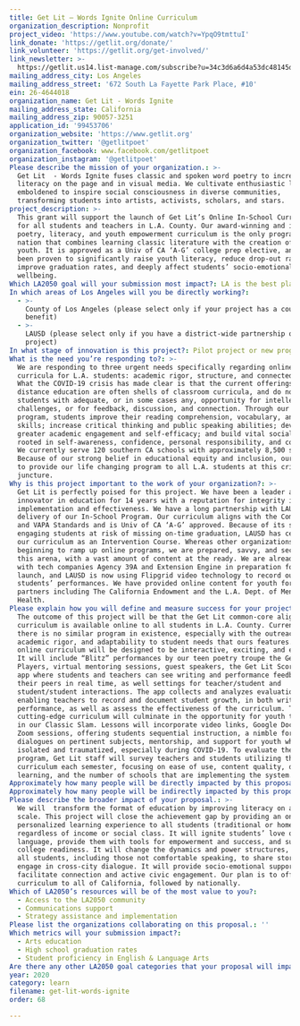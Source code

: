 ```yaml
---
title: Get Lit – Words Ignite Online Curriculum
organization_description: Nonprofit
project_video: 'https://www.youtube.com/watch?v=YpqO9tmttuI'
link_donate: 'https://getlit.org/donate/'
link_volunteer: 'https://getlit.org/get-involved/'
link_newsletter: >-
  https://getlit.us14.list-manage.com/subscribe?u=34c3d6a6d4a53dc48145d88b5&id=a92bfa8739
mailing_address_city: Los Angeles
mailing_address_street: '672 South La Fayette Park Place, #10'
ein: 26-4644018
organization_name: Get Lit - Words Ignite
mailing_address_state: California
mailing_address_zip: 90057-3251
application_id: '99453706'
organization_website: 'https://www.getlit.org'
organization_twitter: '@getlitpoet'
organization_facebook: www.facebook.com/getlitpoet
organization_instagram: '@getlitpoet'
Please describe the mission of your organization.: >-
  Get Lit  - Words Ignite fuses classic and spoken word poetry to increase teen
  literacy on the page and in visual media. We cultivate enthusiastic learners
  emboldened to inspire social consciousness in diverse communities,
  transforming students into artists, activists, scholars, and stars.
project_description: >-
  This grant will support the launch of Get Lit’s Online In-School Curriculum
  for all students and teachers in L.A. County. Our award-winning and impactful
  poetry, literacy, and youth empowerment curriculum is the only program in the
  nation that combines learning classic literature with the creation of poems by
  youth. It is approved as a Univ of CA ‘A-G’ college prep elective, and has
  been proven to significantly raise youth literacy, reduce drop-out rates and
  improve graduation rates, and deeply affect students’ socio-emotional
  wellbeing.
Which LA2050 goal will your submission most impact?: LA is the best place to LEARN
In which areas of Los Angeles will you be directly working?:
  - >-
    County of Los Angeles (please select only if your project has a countywide
    benefit)
  - >-
    LAUSD (please select only if you have a district-wide partnership or
    project)
In what stage of innovation is this project?: Pilot project or new program (testing or implementing a new idea)
What is the need you’re responding to?: >-
  We are responding to three urgent needs specifically regarding online
  curricula for L.A. students: academic rigor, structure, and connectedness.
  What the COVID-19 crisis has made clear is that the current offerings in
  distance education are often shells of classroom curricula, and do not provide
  students with adequate, or in some cases any, opportunity for intellectual
  challenges, or for feedback, discussion, and connection. Through our robust
  program, students improve their reading comprehension, vocabulary, and writing
  skills; increase critical thinking and public speaking abilities; develop
  greater academic engagement and self-efficacy; and build vital social skills
  rooted in self-awareness, confidence, personal responsibility, and compassion.
  We currently serve 120 southern CA schools with approximately 8,500 students.
  Because of our strong belief in educational equity and inclusion, our goal is
  to provide our life changing program to all L.A. students at this critical
  juncture.
Why is this project important to the work of your organization?: >-
  Get Lit is perfectly poised for this project. We have been a leader and
  innovator in education for 14 years with a reputation for integrity in program
  implementation and effectiveness. We have a long partnership with LAUSD for
  delivery of our In-School Program. Our curriculum aligns with the Common Core
  and VAPA Standards and is Univ of CA ‘A-G’ approved. Because of its success in
  engaging students at risk of missing on-time graduation, LAUSD has certified
  our curriculum as an Intervention Course. Whereas other organizations are only
  beginning to ramp up online programs, we are prepared, savvy, and secure in
  this arena, with a vast amount of content at the ready. We are already working
  with tech companies Agency 39A and Extension Engine in preparation for the
  launch, and LAUSD is now using Flipgrid video technology to record our
  students’ performances. We have provided online content for youth for other
  partners including The California Endowment and the L.A. Dept. of Mental
  Health.
Please explain how you will define and measure success for your project.: >-
  The outcome of this project will be that the Get Lit common-core aligned
  curriculum is available online to all students in L.A. County. Currently,
  there is no similar program in existence, especially with the outreach,
  academic rigor, and adaptability to student needs that ours features. The
  online curriculum will be designed to be interactive, exciting, and engaging.
  It will include “Blitz” performances by our teen poetry troupe the Get Lit
  Players, virtual mentoring sessions, guest speakers, the Get Lit Scoremetrics
  app where students and teachers can see writing and performance feedback from
  their peers in real time, as well settings for teacher/student and
  student/student interactions. The app collects and analyzes evaluations,
  enabling teachers to record and document student growth, in both writing and
  performance, as well as assess the effectiveness of the curriculum. This
  cutting-edge curriculum will culminate in the opportunity for youth to compete
  in our Classic Slam. Lessons will incorporate video links, Google Docs, and
  Zoom sessions, offering students sequential instruction, a nimble forum for
  dialogues on pertinent subjects, mentorship, and support for youth who feel
  isolated and traumatized, especially during COVID-19. To evaluate the online
  program, Get Lit staff will survey teachers and students utilizing the
  curriculum each semester, focusing on ease of use, content quality, depth of
  learning, and the number of schools that are implementing the system.
Approximately how many people will be directly impacted by this proposal?: '800000'
Approximately how many people will be indirectly impacted by this proposal?: '1500000'
Please describe the broader impact of your proposal.: >-
  We will  transform the format of education by improving literacy on a broad
  scale. This project will close the achievement gap by providing an online
  personalized learning experience to all students (traditional or homeschool),
  regardless of income or social class. It will ignite students’ love of
  language, provide them with tools for empowerment and success, and support
  college readiness. It will change the dynamics and power structures, allowing
  all students, including those not comfortable speaking, to share stories and
  engage in cross-city dialogue. It will provide socio-emotional support,
  facilitate connection and active civic engagement. Our plan is to offer this
  curriculum to all of California, followed by nationally.  
Which of LA2050’s resources will be of the most value to you?:
  - Access to the LA2050 community
  - Communications support
  - Strategy assistance and implementation
Please list the organizations collaborating on this proposal.: ''
Which metrics will your submission impact?:
  - Arts education
  - High school graduation rates
  - Student proficiency in English & Language Arts
Are there any other LA2050 goal categories that your proposal will impact?: []
year: 2020
category: learn
filename: get-lit-words-ignite
order: 68

---
```

